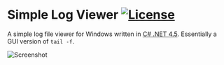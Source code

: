 # Simple Log Viewer [![License](https://img.shields.io/github/license/joebiellik/simple-log-viewer.svg)](LICENSE.md)

A simple log file viewer for Windows written in [C# .NET 4.5](https://www.microsoft.com/net). Essentially a GUI version of ``tail -f``.

![Screenshot](https://cloud.githubusercontent.com/assets/43646/9569976/eb9298f8-4f73-11e5-8bd6-922bbbaab27c.png)
